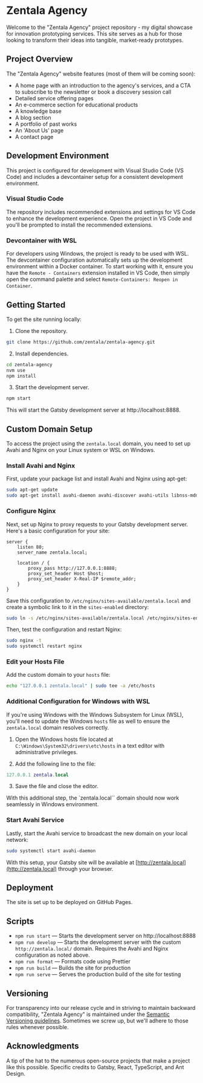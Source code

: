 # Zentala Agency

Welcome to the "Zentala Agency" project repository - my digital showcase for innovation prototyping services. This site serves as a hub for those looking to transform their ideas into tangible, market-ready prototypes.


## Project Overview

The "Zentala Agency" website features (most of them will be coming soon):
- A home page with an introduction to the agency's services, and a CTA to subscribe to the newsletter or book a discovery session call
- Detailed service offering pages
- An e-commerce section for educational products
- A knowledge base
- A blog section
- A portfolio of past works
- An 'About Us' page
- A contact page


## Development Environment

This project is configured for development with Visual Studio Code (VS Code) and includes a devcontainer setup for a consistent development environment.

### Visual Studio Code

The repository includes recommended extensions and settings for VS Code to enhance the development experience. Open the project in VS Code and you'll be prompted to install the recommended extensions.

### Devcontainer with WSL

For developers using Windows, the project is ready to be used with WSL. The devcontainer configuration automatically sets up the development environment within a Docker container. To start working with it, ensure you have the `Remote - Containers` extension installed in VS Code, then simply open the command palette and select `Remote-Containers: Reopen in Container`.


## Getting Started

To get the site running locally:

1. Clone the repository.
```bash
git clone https://github.com/zentala/zentala-agency.git
```

2. Install dependencies.
```bash
cd zentala-agency
nvm use
npm install
```

3. Start the development server.
```bash
npm start
```

This will start the Gatsby development server at http://localhost:8888.


## Custom Domain Setup

To access the project using the `zentala.local` domain, you need to set up Avahi and Nginx on your Linux system or WSL on Windows.


### Install Avahi and Nginx

First, update your package list and install Avahi and Nginx using apt-get:

```bash
sudo apt-get update
sudo apt-get install avahi-daemon avahi-discover avahi-utils libnss-mdns mdns-scan nginx
```

### Configure Nginx

Next, set up Nginx to proxy requests to your Gatsby development server. Here's a basic configuration for your site:

```nginx
server {
    listen 80;
    server_name zentala.local;

    location / {
        proxy_pass http://127.0.0.1:8888;
        proxy_set_header Host $host;
        proxy_set_header X-Real-IP $remote_addr;
    }
}
```

Save this configuration to `/etc/nginx/sites-available/zentala.local` and create a symbolic link to it in the `sites-enabled` directory:

```bash
sudo ln -s /etc/nginx/sites-available/zentala.local /etc/nginx/sites-enabled/
```

Then, test the configuration and restart Nginx:

```bash
sudo nginx -t
sudo systemctl restart nginx
```


### Edit your Hosts File

Add the custom domain to your `hosts` file:

```bash
echo "127.0.0.1 zentala.local" | sudo tee -a /etc/hosts
```


### Additional Configuration for Windows with WSL

If you're using Windows with the Windows Subsystem for Linux (WSL), you'll need to update the Windows `hosts` file as well to ensure the `zentala.local` domain resolves correctly.

1. Open the Windows hosts file located at `C:\Windows\System32\drivers\etc\hosts` in a text editor with administrative privileges.

2. Add the following line to the file:

```lua
127.0.0.1 zentala.local
```

3. Save the file and close the editor.

With this additional step, the `zentala.local`` domain should now work seamlessly in Windows environment.


### Start Avahi Service

Lastly, start the Avahi service to broadcast the new domain on your local network:

```bash
sudo systemctl start avahi-daemon
```

With this setup, your Gatsby site will be available at [http://zentala.local](http://zentala.local) through your browser.


## Deployment
The site is set up to be deployed on GitHub Pages. 


## Scripts
* `npm run start` — Starts the development server on http://localhost:8888
* `npm run develop` — Starts the development server with the custom `http://zentala.local/` domain. Requires the Avahi and Nginx configuration as noted above.
* `npm run format` — Formats code using Prettier
* `npm run build` — Builds the site for production
* `npm run serve` — Serves the production build of the site for testing


## Versioning
For transparency into our release cycle and in striving to maintain backward compatibility, "Zentala Agency" is maintained under the [Semantic Versioning guidelines](https://semver.org/). Sometimes we screw up, but we'll adhere to those rules whenever possible.


## Acknowledgments
A tip of the hat to the numerous open-source projects that make a project like this possible. Specific credits to Gatsby, React, TypeScript, and Ant Design.